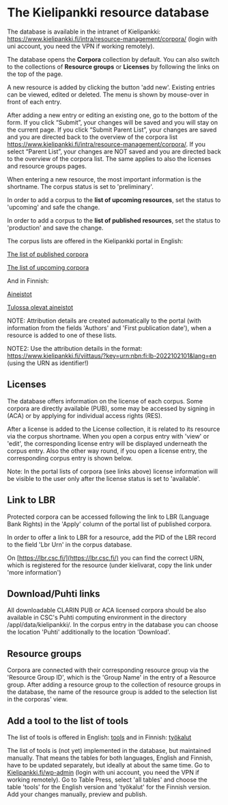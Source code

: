 # The Kielipankki resource database

The database is available in the intranet of Kielipankki: https://www.kielipankki.fi/intra/resource-management/corpora/
(login with uni account, you need the VPN if working remotely).

The database opens the **Corpora** collection by default. You can also switch to the collections of **Resource groups** or **Licenses** by following the links on the top of the page.

A new resource is added by clicking the button 'add new'. Existing entries can be viewed, edited or deleted. 
The menu is shown by mouse-over in front of each entry.

After adding a new entry or editing an existing one, go to the bottom of the form.
If you click “Submit”, your changes will be saved and you will stay on the current page. 
If you click “Submit Parent List”, your changes are saved and you are directed back to the overview of the corpora list https://www.kielipankki.fi/intra/resource-management/corpora/. 
If you select “Parent List”, your changes are NOT saved and you are directed back to the overview of the corpora list. 
The same applies to also the licenses and resource groups pages.

When entering a new resource, the most important information is the shortname. The corpus status is set to 'preliminary'. 

In order to add a corpus to the **list of upcoming resources**, set the status to 'upcoming' and safe the change.

In order to add a corpus to the **list of published resources**, set the status to 'production' and save the change.



The corpus lists are offered in the Kielipankki portal in English:

[The list of published corpora](https://www.kielipankki.fi/corpora/)

[The list of upcoming corpora](https://www.kielipankki.fi/corpora/forthcoming/)


And in Finnish:

[Aineistot](https://www.kielipankki.fi/aineistot/)

[Tulossa olevat aineistot](https://www.kielipankki.fi/aineistot/tulevat/)


NOTE: Attribution details are created automatically to the portal (with information from the fields 'Authors' and 'First publication date'), when a resource is added to one of these lists.

NOTE2: Use the attribution details in the format: https://www.kielipankki.fi/viittaus/?key=urn:nbn:fi:lb-2022102101&lang=en (using the URN as identifier!)


## Licenses
The database offers information on the license of each corpus.
Some corpora are directly available (PUB), some may be accessed by signing in (ACA) or by applying for individual access rights (RES).

After a license is added to the License collection, it is related to its resource via the corpus shortname. 
When you open a corpus entry with 'view' or 'edit', the corresponding license entry will be displayed underneath the corpus entry.
Also the other way round, if you open a license entry, the corresponding corpus entry is shown below.

Note: In the portal lists of corpora (see links above) license information will be visible to the user only after the license status is set to 'available'.



## Link to LBR
Protected corpora can be accessed following the link to LBR (Language Bank Rights) in the 'Apply' column of the portal list of published corpora.

In order to offer a link to LBR for a resource, add the PID of the LBR record to the field 'Lbr Urn' in the corpus database. 

On [https://lbr.csc.fi/](https://lbr.csc.fi/) you can find the correct URN, which is registered for the resource (under kielivarat, copy the link under 'more information')



## Download/Puhti links
All downloadable CLARIN PUB or ACA licensed corpora should be also available in CSC's Puhti computing environment in the directory /appl/data/kielipankki/.
In the corpus entry in the database you can choose the location 'Puhti' additionally to the location 'Download'.


## Resource groups
Corpora are connected with their corresponding resource group via the 'Resource Group ID', which is the 'Group Name' in the entry of a Resource group.
After adding a resource group to the collection of resource groups in the database, the name of the resource group is added to the selection list in the corporas' view.



## Add a tool to the list of tools
The list of tools is offered in English: [tools](https://www.kielipankki.fi/tools/) and in Finnish: [työkalut](https://www.kielipankki.fi/tyokalut/)

The list of tools is (not yet) implemented in the database, but maintained manually. That means the tables for both languages, English and Finnish, have to be updated separately,
but ideally at about the same time. Go to [Kielipankki.fi/wp-admin](https://www.kielipankki.fi/wp-admin/) (login with uni account, you need the VPN if working remotely).
Go to Table Press, select 'all tables' and choose the table 'tools' for the English version and 'työkalut' for the Finnish version. Add your changes manually, preview and publish.

